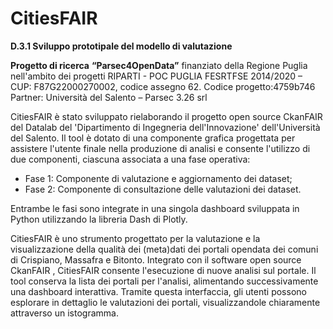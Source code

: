 # CitiesFAIR

**D.3.1 Sviluppo prototipale del modello di valutazione**

**Progetto di ricerca**
**“Parsec4OpenData”** finanziato della Regione Puglia nell'ambito dei progetti RIPARTI - POC PUGLIA FESRTFSE 2014/2020 – CUP: F87G22000270002, codice assegno 62.
Codice progetto:4759b746
Partner: Università del Salento – Parsec 3.26 srl


CitiesFAIR è stato sviluppato rielaborando il progetto open source CkanFAIR del Datalab del 'Dipartimento di Ingegneria dell'Innovazione' dell'Università del Salento. 
Il tool è dotato di una componente grafica progettata per assistere l'utente finale nella produzione di analisi e consente l'utilizzo di due componenti, ciascuna associata a una fase operativa:

-	Fase 1: Componente di valutazione e aggiornamento dei dataset;
-	Fase 2: Componente di consultazione delle valutazioni dei dataset.

Entrambe le fasi sono integrate in una singola dashboard sviluppata in Python utilizzando la libreria Dash di Plotly.

CitiesFAIR  è uno strumento progettato per la valutazione e la visualizzazione della qualità dei (meta)dati dei portali opendata dei comuni di Crispiano, Massafra e Bitonto.
Integrato con il software open source CkanFAIR , CitiesFAIR consente l'esecuzione di nuove analisi sul portale. Il tool conserva la lista dei portali per l'analisi, alimentando successivamente una dashboard interattiva.
Tramite questa interfaccia, gli utenti possono esplorare in dettaglio le valutazioni dei portali, visualizzandole chiaramente attraverso un istogramma.

